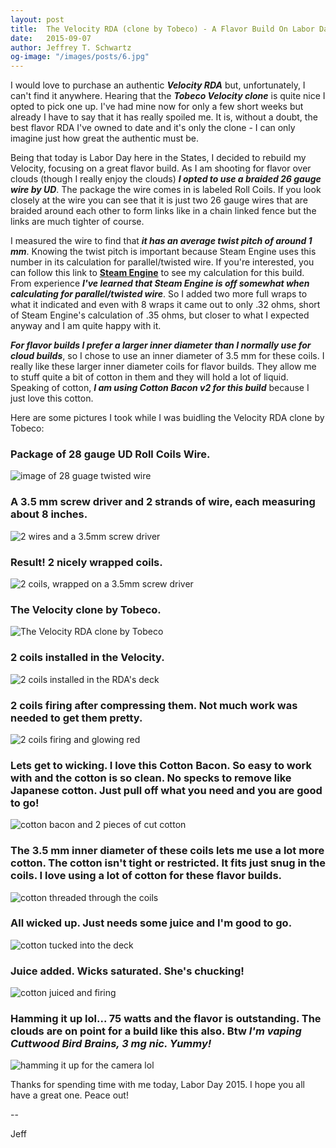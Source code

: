 ```yaml
---
layout: post
title:  The Velocity RDA (clone by Tobeco) - A Flavor Build On Labor Day, 2015
date:   2015-09-07
author: Jeffrey T. Schwartz
og-image: "/images/posts/6.jpg"
---
```


I would love to purchase an authentic **_Velocity RDA_** but, unfortunately, I can't find it anywhere. Hearing that the **_Tobeco Velocity clone_** is quite nice I opted to pick one up. I've had mine now for only a few short weeks but already I have to say that it has really spoiled me. It is, without a doubt, the best flavor RDA I've owned to date and it's only the clone - I can only imagine just how great the authentic must be.

Being that today is Labor Day here in the States, I decided to rebuild my Velocity, focusing on a great flavor build. As I am shooting for flavor over clouds (though I really enjoy the clouds) **_I opted to use a braided 26 gauge wire by UD_**. The package the wire comes in is labeled Roll Coils. If you look closely at the wire you can see that it is just two 26 gauge wires that are braided around each other to form links like in a chain linked fence but the links are much tighter of course.

I measured the wire to find that **_it has an average twist pitch of around 1 mm_**. Knowing the twist pitch is important because Steam Engine uses this number in its calculation for parallel/twisted wire. If you're interested, you can follow this link to **[Steam Engine](//www.steam-engine.org/coil.asp?p=roundmulti&tp=1&s=dp&r=0.35&str=2&awg=26&id=3.5&ll=1)** to see my calculation for this build. From experience **_I've learned that Steam Engine is off somewhat when calculating for parallel/twisted wire_**. So I added two more full wraps to what it indicated and even with 8 wraps it came out to only .32 ohms, short of Steam Engine's calculation of .35 ohms, but closer to what I expected anyway and I am quite happy with it.

**_For flavor builds I prefer a larger inner diameter than I normally use for cloud builds_**, so I chose to use an inner diameter of 3.5 mm for these coils. I really like these larger inner diameter coils for flavor builds. They allow me to stuff quite a bit of cotton in them and they will hold a lot of liquid. Speaking of cotton, **_I am using Cotton Bacon v2 for this build_** because I just love this cotton.

Here are some pictures I took while I was buidling the Velocity RDA clone by Tobeco:

<div class="panel panel-default panel-blog">
  <div class="panel-heading">
    <h3 class="panel-title">Package of 28 gauge UD Roll Coils Wire.</h3>
  </div>
  <div class="panel-body">
    <img class="img-responsive" src="{{ "/images/posts/1.jpg" | prepend: site.baseurl }}" alt="image of 28 guage twisted wire" title="click image for colorbox"/>
  </div>
</div>

<div class="panel panel-default panel-blog">
  <div class="panel-heading">
    <h3 class="panel-title">A 3.5 mm screw driver and 2 strands of wire, each measuring about 8 inches.</h3>
  </div>
  <div class="panel-body">
    <img class="img-responsive" src="{{ "/images/posts/2.jpg" | prepend: site.baseurl }}" alt="2 wires and a 3.5mm screw driver" title="click image for colorbox"/>
  </div>
</div>

<div class="panel panel-default panel-blog">
  <div class="panel-heading">
    <h3 class="panel-title">Result! 2 nicely wrapped coils.</h3>
  </div>
  <div class="panel-body">
    <img class="img-responsive" src="{{ "/images/posts/3.jpg" | prepend: site.baseurl }}" alt="2 coils, wrapped on a 3.5mm screw driver" title="click image for colorbox"/>
  </div>
</div>

<div class="panel panel-default panel-blog">
  <div class="panel-heading">
    <h3 class="panel-title">The Velocity clone by Tobeco.</h3>
  </div>
  <div class="panel-body">
    <img class="img-responsive" src="{{ "/images/posts/4.jpg" | prepend: site.baseurl }}" alt="The Velocity RDA clone by Tobeco" title="click image for colorbox"/>
  </div>
</div>


<div class="panel panel-default panel-blog">
  <div class="panel-heading">
    <h3 class="panel-title">2 coils installed in the Velocity.</h3>
  </div>
  <div class="panel-body">
    <img class="img-responsive" src="{{ "/images/posts/5.jpg" | prepend: site.baseurl }}" alt="2 coils installed in the RDA's deck" title="click image for colorbox"/>
  </div>
</div>

<div class="panel panel-default panel-blog">
  <div class="panel-heading">
    <h3 class="panel-title">2 coils firing after compressing them. Not much work was needed to get them pretty.</h3>
  </div>
  <div class="panel-body">
    <img class="img-responsive" src="{{ "/images/posts/6.jpg" | prepend: site.baseurl }}" alt="2 coils firing and glowing red" title="click image for colorbox"/>
  </div>
</div>

<div class="panel panel-default panel-blog">
  <div class="panel-heading">
    <h3 class="panel-title">Lets get to wicking. I love this Cotton Bacon. So easy to work with and the cotton is so clean. No specks to remove like Japanese cotton. Just pull off what you need and you are good to go!</h3>
  </div>
  <div class="panel-body">
    <img class="img-responsive" src="{{ "/images/posts/7.jpg" | prepend: site.baseurl }}" alt="cotton bacon and 2 pieces of cut cotton" title="click image for colorbox"/>
  </div>
</div>

<div class="panel panel-default panel-blog">
  <div class="panel-heading">
    <h3 class="panel-title">The 3.5 mm inner diameter of these coils lets me use a lot more cotton. The cotton isn't tight or restricted. It fits just snug in the coils. I love using a lot of cotton for these flavor builds. </h3>
  </div>
  <div class="panel-body">
    <img class="img-responsive" src="{{ "/images/posts/8.jpg" | prepend: site.baseurl }}" alt="cotton threaded through the coils" title="click image for colorbox"/>
  </div>
</div>

<div class="panel panel-default panel-blog">
  <div class="panel-heading">
    <h3 class="panel-title">All wicked up. Just needs some juice and I'm good to go.</h3>
  </div>
  <div class="panel-body">
    <img class="img-responsive" src="{{ "/images/posts/9.jpg" | prepend: site.baseurl }}" alt="cotton tucked into the deck" title="click image for colorbox"/>
  </div>
</div>

<div class="panel panel-default panel-blog">
  <div class="panel-heading">
    <h3 class="panel-title">Juice added. Wicks saturated. She's chucking!</h3>
  </div>
  <div class="panel-body">
    <img class="img-responsive" src="{{ "/images/posts/10.jpg" | prepend: site.baseurl }}" alt="cotton juiced and firing" title="click image for colorbox"/>
  </div>
</div>

<div class="panel panel-default panel-blog">
  <div class="panel-heading">
    <h3 class="panel-title">Hamming it up lol... 75 watts and the flavor is outstanding. The clouds are on point for a build like this also. Btw <strong><i>I'm vaping Cuttwood Bird Brains, 3 mg nic. Yummy!</i></strong></h3>
  </div>
  <div class="panel-body">
    <img class="img-responsive" src="{{ "/images/posts/11.jpg" | prepend: site.baseurl }}" alt="hamming it up for the camera lol" title="click image for colorbox"/>
  </div>
</div>

Thanks for spending time with me today, Labor Day 2015. I hope you all have a great one. Peace out!

--

Jeff
